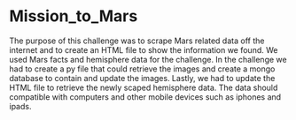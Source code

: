 # Mission_to_Mars

The purpose of this challenge was to scrape Mars related data off the internet and to create an HTML file to show the information we found.  We used Mars facts and hemisphere data for the challenge.  In the challenge we had to create a py file that could retrieve the images and create a mongo database to contain and update the images.  Lastly, we had to update the HTML file to retrieve the newly scaped hemisphere data.  The data should compatible with computers and other mobile devices such as iphones and ipads.      
